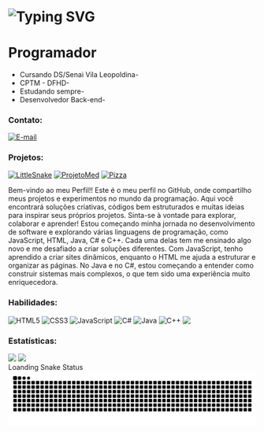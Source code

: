 <h1> <a><img src="https://readme-typing-svg.herokuapp.com?font=Fira+Code&pause=1000&random=false&width=435&lines=Ea%C3%AD+blz%3F+Sou+Phzin.+.+.💻" alt="Typing SVG" /></a> </h1>
<h1>Programador</h1>

-  Cursando DS/Senai Vila Leopoldina-
-  CPTM - DFHD-
-  Estudando sempre-
-  Desenvolvedor Back-end-

### Contato:
  [![E-mail](https://img.shields.io/badge/Email-E34F26?style=for-the-badge&color=01c3f3)](pedrofeliz2701@gmail.com)
   
### Projetos:
 [![LittleSnake](https://img.shields.io/badge/LittleSnake-E34F26?style=for-the-badge&color=32CD32)](https://phzin-2112.github.io/little-snake/index.html)
 [![ProjetoMed](https://img.shields.io/badge/ProjetoMed-E34F26?style=for-the-badge&color=4682B4)](https://phzin-2112.github.io/ProjetoMed-Pedro/index.html)
 [![Pizza](https://img.shields.io/badge/Pizza-E34F26?style=for-the-badge&color=red)](https://phzin-2112.github.io/pizzaaaaaaaa/Pizza-main/index.html)
 <br>

Bem-vindo ao meu Perfil!! Este é o meu perfil no GitHub, onde compartilho meus projetos e experimentos no mundo da programação. Aqui você encontrará soluções criativas, códigos bem estruturados e muitas ideias para inspirar seus próprios projetos. Sinta-se à vontade para explorar, colaborar e aprender!
Estou começando minha jornada no desenvolvimento de software e explorando várias linguagens de programação, como JavaScript, HTML, Java, C# e C++. Cada uma delas tem me ensinado algo novo e me desafiado a criar soluções diferentes. Com JavaScript, tenho aprendido a criar sites dinâmicos, enquanto o HTML me ajuda a estruturar e organizar as páginas. No Java e no C#, estou começando a entender como construir sistemas mais complexos, o que tem sido uma experiência muito enriquecedora.

### Habilidades:
<div style="display: inline_block">
<img align="center" alt="HTML5" src="https://img.shields.io/badge/HTML5-E34F26?style=for-the-badge&logo=html5&logoColor=white"/>
<img align="center" alt="CSS3" src="https://img.shields.io/badge/CSS3-1572B6?style=for-the-badge&logo=css3&logoColor=white"/>
<img align="center" alt="JavaScript" src="https://img.shields.io/badge/JavaScript-F7DF1E?style=for-the-badge&logo=javascript&logoColor=black"/>
<img align="center" alt="C#" src="https://img.shields.io/badge/C%23-239120?style=for-the-badge&logo=c-sharp&logoColor=white"/>
<img align="center" alt="Java" src="https://img.shields.io/badge/Java-ED8B00?style=for-the-badge&logo=openjdk&logoColor=white"/>
<img align="center" alt="C++" src="https://img.shields.io/badge/C++-00599C?style=for-the-badge&logo=c%2B%2B&logoColor=white"/>
<img align="center" src="https://img.shields.io/badge/Github-1a1e21?style=for-the-badge&logo=github&logoColor=white">
</div>


### Estatísticas:

<div>
  <a href="https://github.com/Phzin-2112"></a>
  <img height="180em" src="https://github-readme-stats.vercel.app/api/top-langs/?username=Phzin-2112&layout=compact&langs_count=7&theme=dracula"/>
   <img height="180em" src="https://github-readme-stats.vercel.app/api?username=Phzin-2112&show_icons=true&theme=dracula&include_all_commits=true&count_private=true"/>
</div>

<div>
 Loanding Snake Status
 </div>
 <div>
   <picture align="center">    
     <img src="https://github.com/Phzin-2112/Phzin-2112/blob/main/snake-dark.svg">
   </picture>
 </div>    


